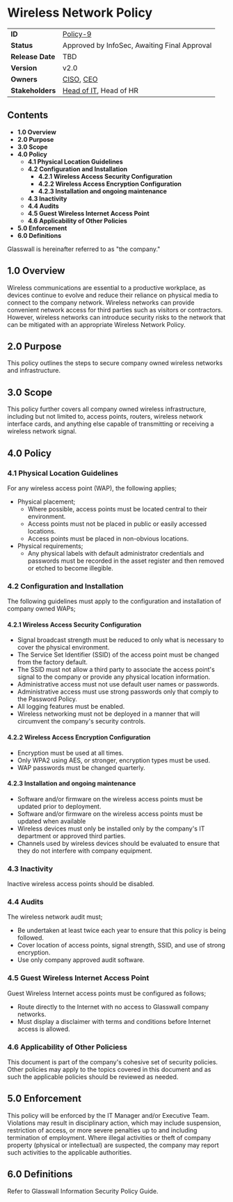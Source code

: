 # Wireless Network Policy

|                  |            | 
|------------------|------------|
| **ID**           | [Policy-9](https://glasswall.atlassian.net/browse/POLICY-22) |
| **Status**       | Approved by InfoSec, Awaiting Final Approval              |
| **Release Date** | TBD        |
| **Version**      | v2.0       |
| **Owners**       | [CISO](https://glasswall.atlassian.net/browse/ROLE-38), [CEO](https://glasswall.atlassian.net/browse/ROLE-37)       |
| **Stakeholders** | [Head of IT](https://glasswall.atlassian.net/browse/ROLE-43), Head of HR|

## Contents

- **1.0 Overview**
- **2.0 Purpose**
- **3.0 Scope** 
- **4.0 Policy**
  - **4.1 Physical Location Guidelines**
  - **4.2 Configuration and Installation**
    - **4.2.1 Wireless Access Security Configuration**
    - **4.2.2 Wireless Access Encryption Configuration**
    - **4.2.3 Installation and ongoing maintenance**
  - **4.3 Inactivity**
  - **4.4 Audits**
  - **4.5 Guest Wireless Internet Access Point**
  - **4.6 Applicability of Other Policies**
- **5.0 Enforcement**
- **6.0 Definitions**
  
Glasswall is hereinafter referred to as "the company." 

## 1.0 Overview

Wireless communications are essential to a productive workplace, as devices continue to evolve and reduce their reliance on physical media to connect to the company network.  Wireless networks can provide convenient network access for third parties such as visitors or contractors.  However, wireless networks can introduce security risks to the network that can be mitigated with an appropriate Wireless Network Policy.  

## 2.0 Purpose 

This policy outlines the steps to secure company owned wireless networks and infrastructure.

## 3.0 Scope 

This policy further covers all company owned wireless infrastructure, including but not limited to, access points, routers, wireless network interface cards, and anything else capable of transmitting or receiving a wireless network signal.

## 4.0 Policy 

### 4.1 Physical Location Guidelines

For any wireless access point (WAP), the following applies;

- Physical placement;
    - Where possible, access points must be located central to their environment.
    - Access points must not be placed in public or easily accessed locations.
    - Access points must be placed in non-obvious locations.
- Physical requirements;
    - Any physical labels with default administrator credentials and passwords must be recorded in the asset register and then removed or etched to become illegible.


### 4.2 Configuration and Installation

The following guidelines must apply to the configuration and installation of company owned WAPs;

#### 4.2.1 Wireless Access Security Configuration

- Signal broadcast strength must be reduced to only what is necessary to cover the physical environment.
- The Service Set Identifier (SSID) of the access point must be changed from the factory default.
- The SSID must not allow a third party to associate the access point's signal to the company or provide any physical location information.
- Administrative access must not use default user names or passwords.
- Administrative access must use strong passwords only that comply to the Password Policy.
- All logging features must be enabled.
- Wireless networking must not be deployed in a manner that will circumvent the company's security controls.

#### 4.2.2 Wireless Access Encryption Configuration

- Encryption must be used at all times.
- Only WPA2 using AES, or stronger, encryption types must be used.
- WAP passwords must be changed quarterly.

#### 4.2.3 Installation and ongoing maintenance

- Software and/or firmware on the wireless access points must be updated prior to deployment.
- Software and/or firmware on the wireless access points must be updated when available
- Wireless devices must only be installed only by the company's IT department or approved third parties.
- Channels used by wireless devices should be evaluated to ensure that they do not interfere with company equipment.

### 4.3 Inactivity

Inactive wireless access points should be disabled.

### 4.4 Audits

The wireless network audit must;
- Be undertaken at least twice each year to ensure that this policy is being followed.
- Cover location of access points, signal strength, SSID, and use of strong encryption.
- Use only company approved audit software.

### 4.5 Guest Wireless Internet Access Point

Guest Wireless Internet access points must be configured as follows;
- Route directly to the Internet with no access to Glasswall company networks.
- Must display a disclaimer with terms and conditions before Internet access is allowed.


### 4.6 Applicability of Other Policiess

This document is part of the company's cohesive set of security policies.  Other policies may apply to the topics covered in this document and as such the applicable policies should be reviewed as needed.

## 5.0 Enforcement 

This policy will be enforced by the IT Manager and/or Executive Team. Violations may result in disciplinary action, which may include suspension, restriction of access, or more severe penalties up to and including termination of employment. Where illegal activities or theft of company property (physical or intellectual) are suspected, the company may report such activities to the applicable authorities.

## 6.0 Definitions 

Refer to Glasswall Information Security Policy Guide.
